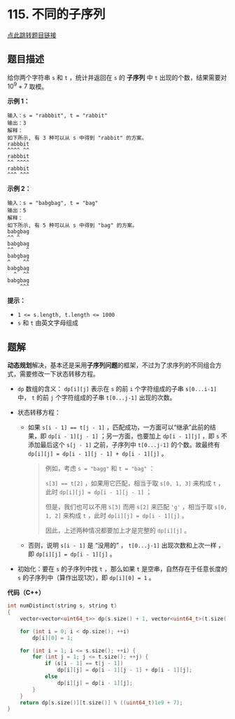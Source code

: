 # 115. 不同的子序列

[点此跳转题目链接](https://leetcode.cn/problems/distinct-subsequences/description/)

## 题目描述

给你两个字符串 `s` 和 `t` ，统计并返回在 `s` 的 **子序列** 中 `t` 出现的个数，结果需要对 $10^9 + 7$ 取模。

 

**示例 1：**

```
输入：s = "rabbbit", t = "rabbit"
输出：3
解释：
如下所示, 有 3 种可以从 s 中得到 "rabbit" 的方案。
rabbbit
^^^^ ^^
rabbbit
^^ ^^^^
rabbbit
^^^ ^^^
```

**示例 2：**

```
输入：s = "babgbag", t = "bag"
输出：5
解释：
如下所示, 有 5 种可以从 s 中得到 "bag" 的方案。 
babgbag
^^ ^
babgbag
^^    ^
babgbag
^    ^^
babgbag
  ^  ^^
babgbag
    ^^^
```

 

**提示：**

- `1 <= s.length, t.length <= 1000`
- `s` 和 `t` 由英文字母组成



## 题解

**动态规划**解决，基本还是采用**子序列问题**的框架，不过为了求序列的不同组合方式，需要修改一下状态转移方程。

- `dp` 数组的含义： `dp[i][j]` 表示在 `s` 的前 `i` 个字符组成的子串 `s[0...i-1]` 中， `t` 的前 `j` 个字符组成的子串 `t[0...j-1]` 出现的次数。

- 状态转移方程：

  - 如果 `s[i - 1] == t[j - 1]` ，匹配成功，一方面可以“继承”此前的结果，即 `dp[i - 1][j - 1]` ；另一方面，也要加上 `dp[i - 1][j]` ，即 `s` 不添加最后这个 `s[j - 1]` 之前，子序列中 `t[0...j-1]` 的个数。故最终有 `dp[i][j] = dp[i - 1][j - 1] + dp[i - 1][j]` 。

    > 例如，考虑 `s = "bagg"` 和 `t = "bag"` ：
    >
    > `s[3] == t[2]` ，如果用它匹配，相当于取 `s[0, 1, 3]` 来构成 `t` ，此时 `dp[i][j] = dp[i - 1][j - 1]` ；
    >
    > 但是，我们也可以不用 `s[3]` 而用 `s[2]` 来匹配 `'g'` ，相当于取 `s[0, 1, 2]` 来构成 `t` ，此时 `dp[i][j] = dp[i - 1][j]` 。
    >
    > 因此，上述两种情况都要加上才是完整的 `dp[i][j]` 。

  - 否则，说明 `s[i - 1]` 是 “没用的” ， `t[0...j-1]` 出现次数和上次一样 ，即 `dp[i][j] = dp[i - 1][j]` 。

- 初始化：要在 `s` 的子序列中找 `t` ，那么如果 `t` 是空串，自然存在于任意长度的 `s` 的子序列中（算作出现1次），即 `dp[i][0] = 1` 。

**代码（C++）**

```cpp
int numDistinct(string s, string t)
{
    vector<vector<uint64_t>> dp(s.size() + 1, vector<uint64_t>(t.size() + 1, 0));

    for (int i = 0; i < dp.size(); ++i)
        dp[i][0] = 1;

    for (int i = 1; i <= s.size(); ++i) {
        for (int j = 1; j <= t.size(); ++j) {
            if (s[i - 1] == t[j - 1])
                dp[i][j] = dp[i - 1][j - 1] + dp[i - 1][j];
            else
                dp[i][j] = dp[i - 1][j];
        }
    }
    return dp[s.size()][t.size()] % ((uint64_t)1e9 + 7);
}
```


